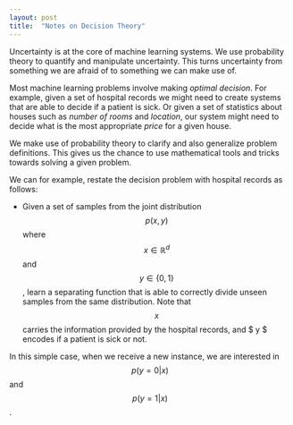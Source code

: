 ```yaml
---
layout: post
title:  "Notes on Decision Theory"
---
```


Uncertainty is at the core of machine learning systems. We use probability theory to quantify and manipulate uncertainty. This turns uncertainty from something we are afraid of to something we can make use of.

Most machine learning problems involve making *optimal decision*. For example, given a set of hospital records we might need to create systems that are able to decide if a patient is sick. Or given a set of statistics about houses such as *number of rooms* and *location*, our system might need to decide what is the most appropriate *price* for a given house.

We make use of probability theory to clarify and also generalize problem definitions. This gives us the chance to use mathematical tools and tricks towards solving a given problem.

We can for example, restate the decision problem with hospital records as follows:
- Given a set of samples from the joint distribution $$ p(x,y) $$ where $$ x \in \mathbb{R}^d $$ and $$ y \in \{0,1\} $$, learn a separating function that is able to correctly divide unseen samples from the same distribution. Note that $$ x $$ carries the information provided by the hospital records, and $ y $ encodes if a patient is sick or not.

In this simple case, when we receive a new instance, we are interested in $$ p(y=0|x) $$ and $$p(y=1|x)$$.
